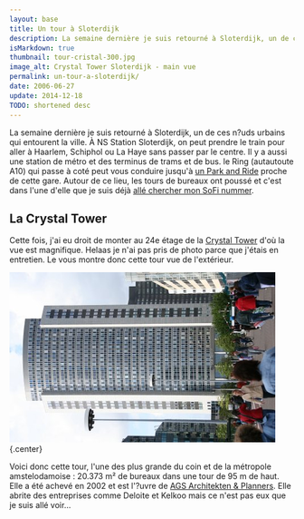 ```yaml
---
layout: base
title: Un tour à Sloterdijk
description: La semaine dernière je suis retourné à Sloterdijk, un de ces n?uds urbains qui entourent la ville. À NS Station Sloterdijk, on peut prendre le train pour al
isMarkdown: true
thumbnail: tour-cristal-300.jpg
image_alt: Crystal Tower Sloterdijk - main vue
permalink: un-tour-a-sloterdijk/
date: 2006-06-27
update: 2014-12-18
TODO: shortened desc 
---
```


La semaine dernière je suis retourné à Sloterdijk, un de ces n?uds urbains qui entourent la ville. À NS Station Sloterdijk, on peut prendre le train pour aller à Haarlem, Schiphol ou La Haye sans passer par le centre. Il y a aussi une station de métro et des terminus de trams et de bus. le Ring (autautoute A10) qui passe à coté peut vous conduire jusqu'à [un Park and Ride](/a-amsterdam-se-garer-coute-cher) proche de cette gare.
Autour de ce lieu, les tours de bureaux ont poussé et c'est dans l'une d'elle que je suis déjà [allé chercher mon SoFi nummer](/sophie-pas-numero). 

## La Crystal Tower

Cette fois, j'ai eu droit de monter au 24e étage de la [Crystal Tower](http://www.kfn.nl/fullscreen_locatie.php?style=blue&locatie_id=89&taal=1&template=0&bezochte_locatie_id=11354) d'où la vue est magnifique. Helaas je n'ai pas pris de photo parce que j'étais en entretien. Le vous montre donc cette tour vue de l'extérieur.

![Crystal Tower Sloterdijk - main vue](tour-cristal-300.jpg){.center}

Voici donc cette tour, l'une des plus grande du coin et de la métropole amstelodamoise : 20.373 m² de bureaux dans une tour de 95 m de haut. Elle a été achevé en 2002 et est l'?uvre de [AGS Architekten & Planners](http://www.ags.nl/projects/projects_NL.asp?ID=6). Elle abrite des entreprises comme Deloite et Kelkoo mais ce n'est pas eux que je suis allé voir...